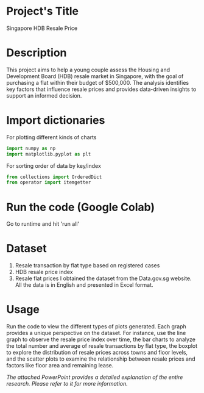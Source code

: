 # Project's Title
Singapore HDB Resale Price

# Description 
This project aims to help a young couple assess the Housing and Development Board (HDB) resale market in Singapore, with the goal of purchasing a flat within their budget of $500,000. The analysis identifies key factors that influence resale prices and provides data-driven insights to support an informed decision.

# Import dictionaries 
For plotting different kinds of charts
```py
import numpy as np
import matplotlib.pyplot as plt
```
For sorting order of data by key/index
```py
from collections import OrderedDict
from operator import itemgetter 
```

# Run the code (Google Colab)
Go to runtime and hit 'run all'

# Dataset
1. Resale transaction by flat type based on registered cases
2. HDB resale price index
3. Resale flat prices
I obtained the dataset from the Data.gov.sg website. All the data is in English and presented in Excel format.

# Usage
Run the code to view the different types of plots generated. Each graph provides a unique perspective on the dataset. For instance, use the line graph to observe the resale price index over time, the bar charts to analyze the total number and average of resale transactions by flat type, the boxplot to explore the distribution of resale prices across towns and floor levels, and the scatter plots to examine the relationship between resale prices and factors like floor area and remaining lease.

*The attached PowerPoint provides a detailed explanation of the entire research. Please refer to it for more information.*
